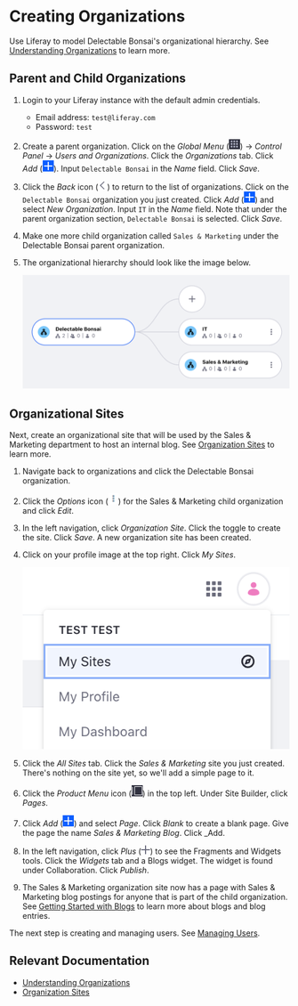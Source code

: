 # Creating Organizations

Use Liferay to model Delectable Bonsai's organizational hierarchy. See [Understanding Organizations](https://learn.liferay.com/dxp/latest/en/users-and-permissions/organizations/understanding-organizations.html) to learn more. 

## Parent and Child Organizations

1. Login to your Liferay instance with the default admin credentials. 
   
   * Email address: `test@liferay.com`
   * Password: `test`

1. Create a parent organization. Click on the _Global Menu_ (![Global Menu](../../images/icon-applications-menu.png)) &rarr; _Control Panel_ &rarr; _Users and Organizations_. Click the _Organizations_ tab. Click _Add_ (![Add icon](../../images/icon-add.png)). Input `Delectable Bonsai` in the _Name_ field. Click _Save_.

1. Click the _Back_ icon (![Back icon](../../images/icon-angle-left.png)) to return to the list of organizations. Click on the `Delectable Bonsai` organization you just created. Click _Add_ (![Add icon](../../images/icon-add.png)) and select _New Organization_. Input `IT` in the _Name_ field. Note that under the parent organization section, `Delectable Bonsai` is selected. Click _Save_.

1. Make one more child organization called `Sales & Marketing` under the Delectable Bonsai parent organization.

1. The organizational hierarchy should look like the image below.

   ![The parent organization has two child organizations.](./creating-organizations/images/01.png)

## Organizational Sites

Next, create an organizational site that will be used by the Sales & Marketing department to host an internal blog. See [Organization Sites](https://learn.liferay.com/dxp/latest/en/users-and-permissions/organizations/organization-sites.html) to learn more.

1. Navigate back to organizations and click the Delectable Bonsai organization. 

1. Click the _Options_ icon (![Options icon](../../images/icon-actions.png)) for the Sales & Marketing child organization and click _Edit_.

1. In the left navigation, click _Organization Site_. Click the toggle to create the site. Click _Save_. A new organization site has been created.

1. Click on your profile image at the top right. Click _My Sites_. 

   ![Click on My Sites from the profile image.](./creating-organizations/images/02.png)

1. Click the _All Sites_ tab. Click the _Sales & Marketing_ site you just created. There's nothing on the site yet, so we'll add a simple page to it.

1. Click the _Product Menu_ icon (![Product Menu icon](../../images/icon-product-menu.png)) in the top left. Under Site Builder, click _Pages_.

1. Click _Add_ (![Add icon](../../images/icon-add.png)) and select _Page_. Click _Blank_ to create a blank page. Give the page the name _Sales & Marketing Blog_. Click _Add.

1. In the left navigation, click _Plus_ (![Plus icon](../../images/icon-plus.png)) to see the Fragments and Widgets tools. Click the _Widgets_ tab and a Blogs widget. The widget is found under Collaboration. Click _Publish_.

1. The Sales & Marketing organization site now has a page with Sales & Marketing blog postings for anyone that is part of the child organization. See [Getting Started with Blogs](https://learn.liferay.com/dxp/latest/en/content-authoring-and-management/blogs/getting-started-with-blogs.html) to learn more about blogs and blog entries.

The next step is creating and managing users. See [Managing Users](./managing-users.md).

## Relevant Documentation
- [Understanding Organizations](https://learn.liferay.com/dxp/latest/en/users-and-permissions/organizations/understanding-organizations.html)
- [Organization Sites](https://learn.liferay.com/dxp/latest/en/users-and-permissions/organizations/organization-sites.html)
